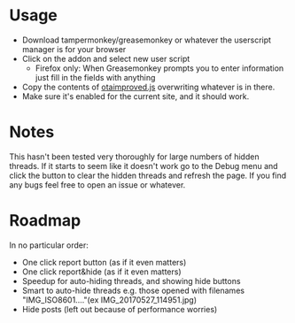 # Usage
* Download tampermonkey/greasemonkey or whatever the userscript manager is for your browser
* Click on the addon and select new user script
  * Firefox only: When Greasemonkey prompts you to enter information just fill in the fields with anything
* Copy the contents of [otaimproved.js](~/fixme/otaimproved.js) overwriting whatever is in there.
* Make sure it's enabled for the current site, and it should work.


# Notes
This hasn't been tested very thoroughly for large numbers of hidden threads.  If it starts to seem like it doesn't work go to the Debug menu and click the button to clear the hidden threads and refresh the page.  If you find any bugs feel free to open an issue or whatever.


# Roadmap
In no particular order:
* One click report button (as if it even matters)
* One click report&hide (as if it even matters)
* Speedup for auto-hiding threads, and showing hide buttons
* Smart to auto-hide threads e.g. those opened with filenames "IMG_ISO8601...."(ex IMG_20170527_114951.jpg)
* Hide posts (left out because of performance worries)
